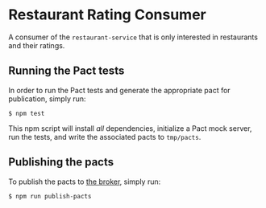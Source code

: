 # Restaurant Rating Consumer

A consumer of the `restaurant-service` that is only interested in restaurants and their ratings.

## Running the Pact tests

In order to run the Pact tests and generate the appropriate pact for publication, simply run:

    $ npm test

This npm script will install _all_ dependencies, initialize a Pact mock server, run the tests, and write the associated pacts to `tmp/pacts`.

## Publishing the pacts

To publish the pacts to [the broker](http://pactbroker-1.8de890fb.cont.dockerapp.io/ui/relationships), simply run:

    $ npm run publish-pacts

